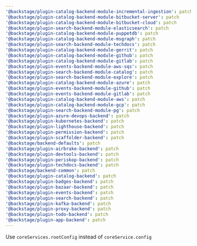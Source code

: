 ```yaml
---
'@backstage/plugin-catalog-backend-module-incremental-ingestion': patch
'@backstage/plugin-catalog-backend-module-bitbucket-server': patch
'@backstage/plugin-catalog-backend-module-bitbucket-cloud': patch
'@backstage/plugin-search-backend-module-elasticsearch': patch
'@backstage/plugin-catalog-backend-module-puppetdb': patch
'@backstage/plugin-catalog-backend-module-msgraph': patch
'@backstage/plugin-search-backend-module-techdocs': patch
'@backstage/plugin-catalog-backend-module-gerrit': patch
'@backstage/plugin-catalog-backend-module-github': patch
'@backstage/plugin-catalog-backend-module-gitlab': patch
'@backstage/plugin-events-backend-module-aws-sqs': patch
'@backstage/plugin-search-backend-module-catalog': patch
'@backstage/plugin-search-backend-module-explore': patch
'@backstage/plugin-catalog-backend-module-azure': patch
'@backstage/plugin-events-backend-module-github': patch
'@backstage/plugin-events-backend-module-gitlab': patch
'@backstage/plugin-catalog-backend-module-aws': patch
'@backstage/plugin-catalog-backend-module-gcp': patch
'@backstage/plugin-search-backend-module-pg': patch
'@backstage/plugin-azure-devops-backend': patch
'@backstage/plugin-kubernetes-backend': patch
'@backstage/plugin-lighthouse-backend': patch
'@backstage/plugin-permission-backend': patch
'@backstage/plugin-scaffolder-backend': patch
'@backstage/backend-defaults': patch
'@backstage/plugin-airbrake-backend': patch
'@backstage/plugin-devtools-backend': patch
'@backstage/plugin-periskop-backend': patch
'@backstage/plugin-techdocs-backend': patch
'@backstage/backend-common': patch
'@backstage/plugin-catalog-backend': patch
'@backstage/plugin-badges-backend': patch
'@backstage/plugin-bazaar-backend': patch
'@backstage/plugin-events-backend': patch
'@backstage/plugin-search-backend': patch
'@backstage/plugin-kafka-backend': patch
'@backstage/plugin-proxy-backend': patch
'@backstage/plugin-todo-backend': patch
'@backstage/plugin-app-backend': patch
---
```


Use `coreServices.rootConfig` instead of `coreService.config`
